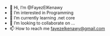 - 👋 Hi, I’m @FayezElKenawy
- 👀 I’m interested in Programming
- 🌱 I’m currently learning .net core
- 💞️ I’m looking to collaborate on ...
- 📫 How to reach me fayezelkenawy@gmail.com

<!---
FayezElKenawy/FayezElKenawy is a ✨ special ✨ repository because its `README.md` (this file) appears on your GitHub profile.
You can click the Preview link to take a look at your changes.
--->
